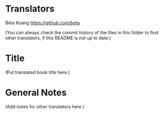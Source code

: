 Translators
===========

Beta Kuang https://github.com/beta

(You can always check the commit history of the files in this folder to find other translators, if this README is not up to date.)

Title
=====

(Put translated book title here.)

General Notes
=============

(Add notes for other translators here.)